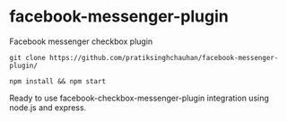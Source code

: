 # facebook-messenger-plugin
Facebook messenger checkbox  plugin 

``` git clone https://github.com/pratiksinghchauhan/facebook-messenger-plugin/ ```

``` npm install && npm start ```

Ready to use facebook-checkbox-messenger-plugin integration using node.js and express.
